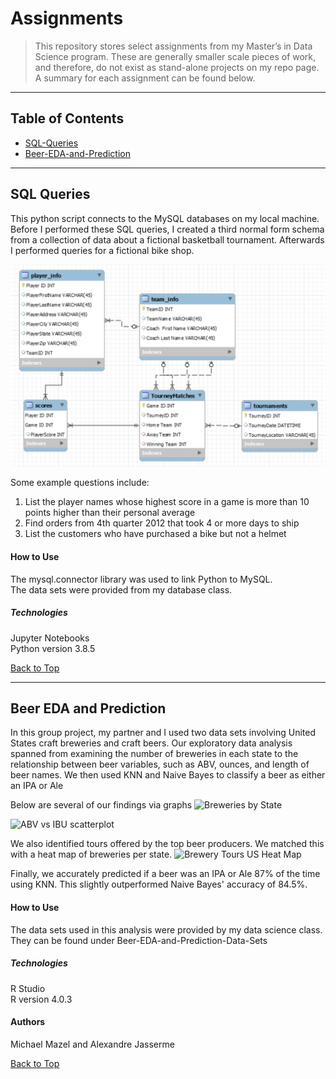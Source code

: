 <a name="BackToTop"></a>

# Assignments

>This repository stores select assignments from my Master’s in Data Science program. These are generally smaller scale pieces of work, and therefore, do not exist as stand-alone projects on my repo page. A summary for each assignment can be found below. 


---


## Table of Contents
- [SQL-Queries](#SQL-Queries)
- [Beer-EDA-and-Prediction](#Beer-EDA-and-Prediction)


---


<a name="SQL-Queries"></a>

## SQL Queries
This python script connects to the MySQL databases on my local machine. Before I performed these SQL queries, I created a third normal form schema from a collection of data about a fictional basketball tournament. Afterwards I performed queries for a fictional bike shop.

![Bball_Schema](https://github.com/MichaelMazel/Assignments/blob/main/SQL_Queries_Schemas/BBall_Schema.PNG)

Some example questions include:


1. List the player names whose highest score in a game is more than 10 points higher than their personal average
2. Find orders from 4th quarter 2012 that took 4 or more days to ship
3. List the customers who have purchased a bike but not a helmet


#### How to Use
The mysql.connector library was used to link Python to MySQL.  
The data sets were provided from my database class.

##### Technologies
Jupyter Notebooks  
Python version 3.8.5

[Back to Top](#BackToTop)


---


<a name="Beer-EDA-and-Prediction"></a>

## Beer EDA and Prediction
In this group project, my partner and I used two data sets involving United States craft breweries and craft beers. Our exploratory data analysis spanned from examining the number of breweries in each state to the relationship between beer variables, such as ABV, ounces, and length of beer names. We then used KNN and Naive Bayes to classify a beer as either an IPA or Ale

Below are several of our findings via graphs
![Breweries by State](https://github.com/MichaelMazel/Beer-EDA-and-Prediction/blob/main/EDA-and-Prediction_files/figure-gfm/unnamed-chunk-6-1.png?raw=true)

![ABV vs IBU scatterplot](https://github.com/MichaelMazel/Beer-EDA-and-Prediction/blob/main/EDA-and-Prediction_files/figure-gfm/unnamed-chunk-26-1.png?raw=true)


We also identified tours offered by the top beer producers. We matched this with a heat map of breweries per state.
![Brewery Tours US Heat Map](https://github.com/MichaelMazel/Beer-EDA-and-Prediction/blob/main/EDA-and-Prediction_files/figure-gfm/unnamed-chunk-38-1.png?raw=true)



Finally, we accurately predicted if a beer was an IPA or Ale 87% of the time using KNN. This slightly outperformed Naive Bayes' accuracy of 84.5%.

#### How to Use
The data sets used in this analysis were provided by my data science class. They can be found under Beer-EDA-and-Prediction-Data-Sets

##### Technologies
R Studio  
R version 4.0.3

#### Authors
Michael Mazel and Alexandre Jasserme


[Back to Top](#BackToTop)